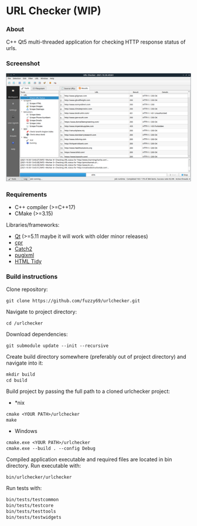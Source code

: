 ﻿# URL Checker (**WIP**)


### About

C++ Qt5 multi-threaded application for checking HTTP response status of urls.

### Screenshot

![Screenshot](_/screenshot.png)


### Requirements

- C++ compiler (>=C++17)
- CMake (>=3.15)

Libraries/frameworks:
- [Qt](https://github.com/qt/qt5) (>=5.11 maybe it will work with older minor releases)
- [cpr](https://github.com/whoshuu/cpr)
- [Catch2](https://github.com/catchorg/Catch2)
- [pugixml](https://github.com/zeux/pugixml)
- [HTML Tidy](https://github.com/htacg/tidy-html5)


### Build instructions

Clone repository:
```
git clone https://github.com/fuzzy69/urlchecker.git
```

Navigate to project directory:
```
cd /urlchecker
```

Download dependencies:
```
git submodule update --init --recursive 
```

Create build directory somewhere (preferably out of project directory) and navigate into it:
```
mkdir build
cd build
```

Build project by passing the full path to a cloned urlchecker project:
- *nix
```
cmake <YOUR PATH>/urlchecker
make
```
- Windows
```
cmake.exe <YOUR PATH>/urlchecker
cmake.exe --build . --config Debug
```

Compiled application  executable and required files are located in bin directory. Run executable with:
```
bin/urlchecker/urlchecker
```

Run tests with:
```
bin/tests/testcommon
bin/tests/testcore
bin/tests/testtools
bin/tests/testwidgets
```
